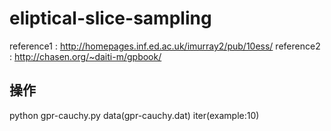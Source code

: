# eliptical-slice-sampling

reference1 : http://homepages.inf.ed.ac.uk/imurray2/pub/10ess/
reference2 : http://chasen.org/~daiti-m/gpbook/

## 操作
python gpr-cauchy.py data(gpr-cauchy.dat) iter(example:10)
